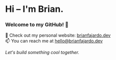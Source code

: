 # Hi – I'm Brian.

### Welcome to my GitHub! 👋

🚀 Check out my personal website: [brianfajardo.dev](https://brianfajardo.dev)  
📫 You can reach me at hello@brianfajardo.dev

*Let's build something cool together.*
